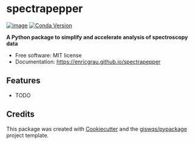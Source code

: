 # spectrapepper

[![image](https://img.shields.io/pypi/v/spectrapepper.svg)](https://pypi.python.org/pypi/spectrapepper) [![Conda Version](https://img.shields.io/conda/vn/conda-forge/spectrapepper.svg)](https://anaconda.org/conda-forge/spectrapepper)


**A Python package to simplify and accelerate analysis of spectroscopy data**


-   Free software: MIT license
-   Documentation: https://enricgrau.github.io/spectrapepper
    

## Features

-   TODO

## Credits

This package was created with [Cookiecutter](https://github.com/cookiecutter/cookiecutter) and the [giswqs/pypackage](https://github.com/giswqs/pypackage) project template.
